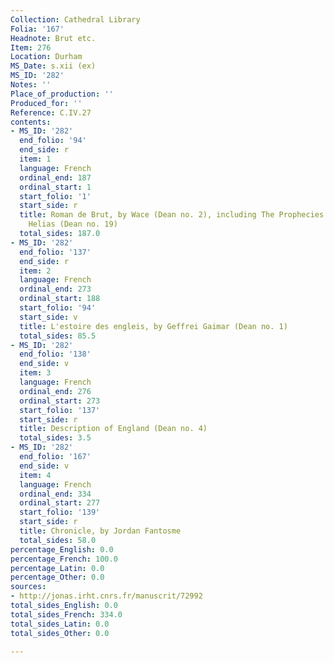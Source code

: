 ```yaml
---
Collection: Cathedral Library
Folia: '167'
Headnote: Brut etc.
Item: 276
Location: Durham
MS_Date: s.xii (ex)
MS_ID: '282'
Notes: ''
Place_of_production: ''
Produced_for: ''
Reference: C.IV.27
contents:
- MS_ID: '282'
  end_folio: '94'
  end_side: r
  item: 1
  language: French
  ordinal_end: 187
  ordinal_start: 1
  start_folio: '1'
  start_side: r
  title: Roman de Brut, by Wace (Dean no. 2), including The Prophecies of Merlin by
    Helias (Dean no. 19)
  total_sides: 187.0
- MS_ID: '282'
  end_folio: '137'
  end_side: r
  item: 2
  language: French
  ordinal_end: 273
  ordinal_start: 188
  start_folio: '94'
  start_side: v
  title: L'estoire des engleis, by Geffrei Gaimar (Dean no. 1)
  total_sides: 85.5
- MS_ID: '282'
  end_folio: '138'
  end_side: v
  item: 3
  language: French
  ordinal_end: 276
  ordinal_start: 273
  start_folio: '137'
  start_side: r
  title: Description of England (Dean no. 4)
  total_sides: 3.5
- MS_ID: '282'
  end_folio: '167'
  end_side: v
  item: 4
  language: French
  ordinal_end: 334
  ordinal_start: 277
  start_folio: '139'
  start_side: r
  title: Chronicle, by Jordan Fantosme
  total_sides: 58.0
percentage_English: 0.0
percentage_French: 100.0
percentage_Latin: 0.0
percentage_Other: 0.0
sources:
- http://jonas.irht.cnrs.fr/manuscrit/72992
total_sides_English: 0.0
total_sides_French: 334.0
total_sides_Latin: 0.0
total_sides_Other: 0.0

---
```

